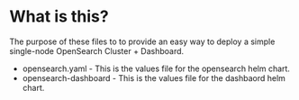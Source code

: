 # What is this?

The purpose of these files to to provide an easy way to deploy a simple single-node OpenSearch Cluster + Dashboard.

* opensearch.yaml - This is the values file for the opensearch helm chart.
* opensearch-dashboard - This is the values file for the dashbaord helm chart.

